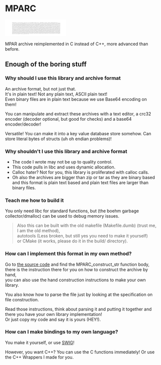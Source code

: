 # MPARC

![Logo is the MPARC archive behind an #ffffff background lmao](./img/logo.png)

MPAR archive reimplemented in C instead of C++, more advanced than before.



## Enough of the boring stuff


### Why should I use this library and archive format

An archive format, but not just that.  
It's in plain text! Not any plain text, ASCII plain text!  
Even binary files are in plain text because we use Base64 encoding on them!

You can manipulate and extract these archives with a text editor, a crc32 encoder (decoder optional, but good for checks) and a base64 encoder/decoder!

Versatile! You can make it into a key value database store somehow. Can store literal bytes of structs (uh oh endian problems)!


### Why shouldn't I use this library and archive format

- The code I wrote may not be up to quality control.  
- This code pulls in libc and uses dynamic allocation.  
- Calloc hater? Not for you, this library is proliferated with calloc calls.  
- Oh also the archives are bigger than zip or tar as they are binary based and this format is plain text based and plain text files are larger than binary files.


### Teach me how to build it

You only need libc for standard functions, but (the boehm garbage collector/dmalloc) can be used to debug memory issues.

> Also this can be built with the old makefile (Makefile.dumb) (trust me, I am the old method),  
autotools (Less broken, but still yes you need to make it yourself)  
or CMake (it works, please do it in the build/ directory).


### How can I implement this format in my own method?

Go to [the source code](./mparc.c) and find the MPARC_construct_str function body,  
there is the instruction there for you on how to construct the archive by hand,  
you can also use the hand construction instructions to make your own library.

You also know how to parse the file just by looking at the specification on file construction.

Read those instructions, think about parsing it and putting it together and there you have your own library implementation!  
Or just copy my code and say it is yours (HEY!).


### How can I make bindings to my own language?

You make it yourself, or use [SWIG](./mparc.swigi)!

However, you want C++? You can use the C functions immediately! Or use the C++ Wrappers I made for you.
